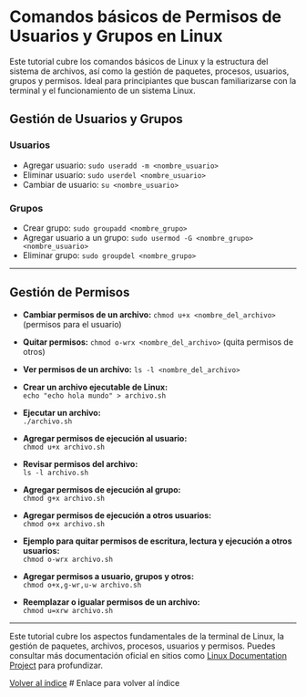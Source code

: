 # Comandos básicos de Permisos de Usuarios y Grupos en Linux

Este tutorial cubre los comandos básicos de Linux y la estructura del sistema de archivos, así como la gestión de paquetes, procesos, usuarios, grupos y permisos. Ideal para principiantes que buscan familiarizarse con la terminal y el funcionamiento de un sistema Linux.


## Gestión de Usuarios y Grupos

### Usuarios
- Agregar usuario: `sudo useradd -m <nombre_usuario>`
- Eliminar usuario: `sudo userdel <nombre_usuario>`
- Cambiar de usuario: `su <nombre_usuario>`

### Grupos
- Crear grupo: `sudo groupadd <nombre_grupo>`
- Agregar usuario a un grupo: `sudo usermod -G <nombre_grupo> <nombre_usuario>`
- Eliminar grupo: `sudo groupdel <nombre_grupo>`

---

## Gestión de Permisos

- **Cambiar permisos de un archivo:** 
`chmod u+x <nombre_del_archivo>` (permisos para el usuario)

- **Quitar permisos:**
`chmod o-wrx <nombre_del_archivo>` (quita permisos de otros)

- **Ver permisos de un archivo:**
`ls -l <nombre_del_archivo>`

- **Crear un archivo ejecutable de Linux:**  
  `echo "echo hola mundo" > archivo.sh`

- **Ejecutar un archivo:**  
  `./archivo.sh`

- **Agregar permisos de ejecución al usuario:**  
  `chmod u+x archivo.sh`

- **Revisar permisos del archivo:**  
  `ls -l archivo.sh`

- **Agregar permisos de ejecución al grupo:**  
  `chmod g+x archivo.sh`

- **Agregar permisos de ejecución a otros usuarios:**  
  `chmod o+x archivo.sh`

- **Ejemplo para quitar permisos de escritura, lectura y ejecución a otros usuarios:**  
  `chmod o-wrx archivo.sh`

- **Agregar permisos a usuario, grupos y otros:**  
  `chmod o+x,g-wr,u-w archivo.sh`

- **Reemplazar o igualar permisos de un archivo:**  
  `chmod u=xrw archivo.sh`

---

Este tutorial cubre los aspectos fundamentales de la terminal de Linux, la gestión de paquetes, archivos, procesos, usuarios y permisos. Puedes consultar más documentación oficial en sitios como [Linux Documentation Project](http://www.tldp.org/) para profundizar.

[Volver al índice](../README.md)  # Enlace para volver al índice